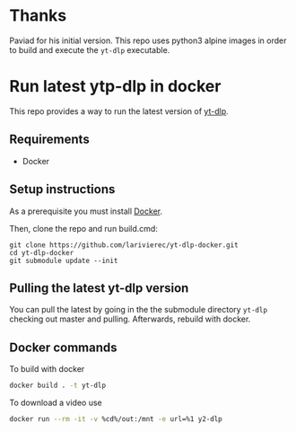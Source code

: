 # Thanks

Paviad for his initial version.
This repo uses python3 alpine images in order to build and execute the `yt-dlp` executable.

# Run latest ytp-dlp in docker

This repo provides a way to run the latest version of [yt-dlp](https://github.com/yt-dlp/yt-dlp).

## Requirements

* Docker

## Setup instructions

As a prerequisite you must install [Docker](https://www.docker.com/products/docker-desktop).

Then, clone the repo and run build.cmd:

    git clone https://github.com/larivierec/yt-dlp-docker.git
    cd yt-dlp-docker
    git submodule update --init

## Pulling the latest yt-dlp version

You can pull the latest by going in the the submodule directory `yt-dlp` checking out master and pulling.
Afterwards, rebuild with docker.

## Docker commands

To build with docker

```bash
docker build . -t yt-dlp
```

To download a video use

```bash
docker run --rm -it -v %cd%/out:/mnt -e url=%1 y2-dlp
```